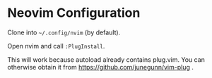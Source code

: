 Neovim Configuration
====================

Clone into `~/.config/nvim` (by default).

Open nvim and call `:PlugInstall`.

This will work because autoload already contains plug.vim.  You can otherwise
obtain it from https://github.com/junegunn/vim-plug .
